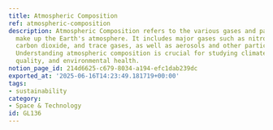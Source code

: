 ```yaml
---
title: Atmospheric Composition
ref: atmospheric-composition
description: Atmospheric Composition refers to the various gases and particles that
  make up the Earth's atmosphere. It includes major gases such as nitrogen, oxygen,
  carbon dioxide, and trace gases, as well as aerosols and other particulate matter.
  Understanding atmospheric composition is crucial for studying climate change, air
  quality, and environmental health.
notion_page_id: 214d6625-c679-8034-a194-efc1dab239dc
exported_at: '2025-06-16T14:23:49.181719+00:00'
tags:
- sustainability
category:
- Space & Technology
id: GL136
---
```


